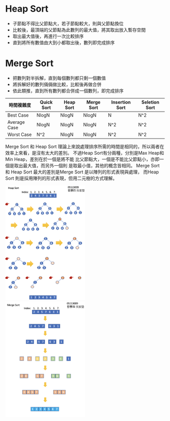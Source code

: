 # Heap Sort
* 子節點不得比父節點大，若子節點較大，則與父節點換位
* 比較後，最頂端的父節點為此數列的最大值，將其取出放入暫存空間 
* 取出最大值後，再進行一次比較排序
* 直到將所有數值由大到小都取出後，數列即完成排序

# Merge Sort
* 把數列對半拆解，直到每個數列都只剩一個數值
* 將拆解好的數列倆倆做比較，比較後再做合併
* 依此類推，直到所有數列都合併成一個數列，即完成排序


時間複雜度  | Quick Sort | Heap Sort | Merge Sort | Insertion Sort | Seletion Sort| 
-------------|------------|-----------|------------|----------------|--------------|
Best Case    | NlogN      |NlogN |NlogN |N|N^2
Average Case | NlogN      |NlogN |NlogN |N^2|N^2
Worst Case   | N^2        |NlogN |NlogN |N^2|N^2

Merge Sort 和 Heap Sort 理論上來說處理排序所需的時間是相同的，所以兩者在 效率上來看，是沒有太大的差別。
不過Heap Sort有分兩種，分別是Max Heap和Min Heap，差別在於一個是將不能 比父節點大，一個是不能比父節點小，亦即一個是取出最大值，而另外一個則 是取最小值，其他的概念皆相同。
Merge Sort 和 Heap Sort 最大的差別是Merge Sort 是以陣列的形式表現與處理， 而Heap Sort 則是採用陣列的形式表現，但用二元樹的方式理解。

<img src="https://github.com/jiaying777/DATA-STRUCTURES-AND-ALGORITHMS/blob/master/HW2/圖/heap%20sort%20圖.png" width="50%">  <img src="https://github.com/jiaying777/DATA-STRUCTURES-AND-ALGORITHMS/blob/master/HW2/圖/merge%20sort%20圖.png" width="50%">

